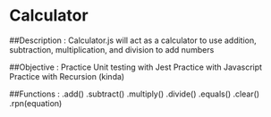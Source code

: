 # Calculator




##Description : Calculator.js will act as a calculator to use addition, subtraction, multiplication, and division to add numbers

##Objective : 
    Practice Unit testing with Jest
    Practice with Javascript
    Practice with Recursion (kinda)

##Functions : 
    .add()
    .subtract()
    .multiply()
    .divide()
    .equals()
    .clear()
    .rpn(equation)
